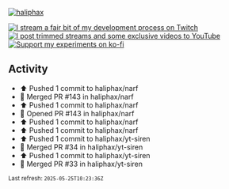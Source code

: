 [![haliphax](https://pbs.twimg.com/profile_banners/458808076/1545597092/1500x500)](https://haliphax.dev)

[![I stream a fair bit of my development process on Twitch](https://img.shields.io/twitch/status/haliphax?logo=twitch&style=for-the-badge)](https://twitch.tv/haliphax) &nbsp; [![I post trimmed streams and some exclusive videos to YouTube](https://img.shields.io/badge/youtube-watch-f00?logo=youtube&style=for-the-badge)](https://youtube.com/haliphaxyt) &nbsp; [![Support my experiments on ko-fi](https://img.shields.io/badge/kofi-support-ff5e5b?logo=ko-fi&style=for-the-badge)](https://ko-fi.com/haliphax)

## Activity

* ⬆️ Pushed 1 commit to haliphax/narf
* 🎉 Merged PR #143 in haliphax/narf
* ⬆️ Pushed 1 commit to haliphax/narf
* 💪 Opened PR #143 in haliphax/narf
* ⬆️ Pushed 1 commit to haliphax/narf
* ⬆️ Pushed 1 commit to haliphax/narf
* ⬆️ Pushed 1 commit to haliphax/yt-siren
* 🎉 Merged PR #34 in haliphax/yt-siren
* ⬆️ Pushed 1 commit to haliphax/yt-siren
* 🎉 Merged PR #33 in haliphax/yt-siren

<small>Last refresh: `2025-05-25T10:23:36Z`</small>
